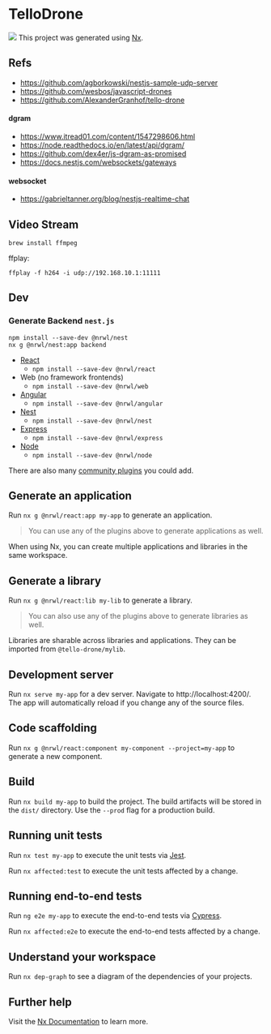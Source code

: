 # TelloDrone

![](https://i.imgur.com/MhLB70m.png)
This project was generated using [Nx](https://nx.dev).

## Refs

- https://github.com/agborkowski/nestjs-sample-udp-server
- https://github.com/wesbos/javascript-drones
- https://github.com/AlexanderGranhof/tello-drone

#### dgram

- https://www.itread01.com/content/1547298606.html
- https://node.readthedocs.io/en/latest/api/dgram/
- https://github.com/dex4er/js-dgram-as-promised
- https://docs.nestjs.com/websockets/gateways

#### websocket

- https://gabrieltanner.org/blog/nestjs-realtime-chat

## Video Stream

```
brew install ffmpeg
```

ffplay:

```
ffplay -f h264 -i udp://192.168.10.1:11111
```

## Dev

### Generate Backend `nest.js`

```
npm install --save-dev @nrwl/nest
nx g @nrwl/nest:app backend
```

- [React](https://reactjs.org)
  - `npm install --save-dev @nrwl/react`
- Web (no framework frontends)
  - `npm install --save-dev @nrwl/web`
- [Angular](https://angular.io)
  - `npm install --save-dev @nrwl/angular`
- [Nest](https://nestjs.com)
  - `npm install --save-dev @nrwl/nest`
- [Express](https://expressjs.com)
  - `npm install --save-dev @nrwl/express`
- [Node](https://nodejs.org)
  - `npm install --save-dev @nrwl/node`

There are also many [community plugins](https://nx.dev/nx-community) you could add.

## Generate an application

Run `nx g @nrwl/react:app my-app` to generate an application.

> You can use any of the plugins above to generate applications as well.

When using Nx, you can create multiple applications and libraries in the same workspace.

## Generate a library

Run `nx g @nrwl/react:lib my-lib` to generate a library.

> You can also use any of the plugins above to generate libraries as well.

Libraries are sharable across libraries and applications. They can be imported from `@tello-drone/mylib`.

## Development server

Run `nx serve my-app` for a dev server. Navigate to http://localhost:4200/. The app will automatically reload if you change any of the source files.

## Code scaffolding

Run `nx g @nrwl/react:component my-component --project=my-app` to generate a new component.

## Build

Run `nx build my-app` to build the project. The build artifacts will be stored in the `dist/` directory. Use the `--prod` flag for a production build.

## Running unit tests

Run `nx test my-app` to execute the unit tests via [Jest](https://jestjs.io).

Run `nx affected:test` to execute the unit tests affected by a change.

## Running end-to-end tests

Run `ng e2e my-app` to execute the end-to-end tests via [Cypress](https://www.cypress.io).

Run `nx affected:e2e` to execute the end-to-end tests affected by a change.

## Understand your workspace

Run `nx dep-graph` to see a diagram of the dependencies of your projects.

## Further help

Visit the [Nx Documentation](https://nx.dev) to learn more.
